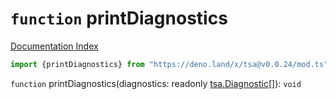 # `function` printDiagnostics

[Documentation Index](../README.md)

```ts
import {printDiagnostics} from "https://deno.land/x/tsa@v0.0.24/mod.ts"
```

`function` printDiagnostics(diagnostics: readonly [tsa.Diagnostic](../private.interface.Diagnostic/README.md)\[]): `void`
